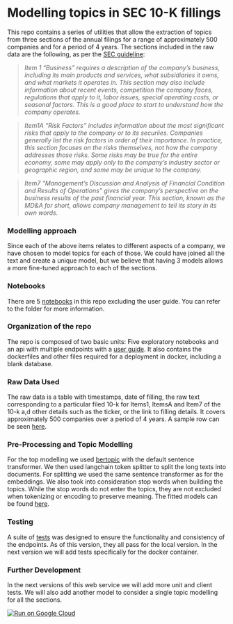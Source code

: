 # Modelling topics in SEC 10-K fillings 

This repo contains a series of utilities that
allow the extraction of topics from three sections of the annual filings for a range of approximately 500 companies and for a period of 4 years.
The sections included in the raw data are the following, as per the [SEC guideline](reada10k.pdf):

> *Item 1
“Business” requires a description of the company’s business, including its main products and services,
> what subsidiaries it owns, and what markets it operates in. This section may also include information about recent events,
> competition the company faces, regulations that apply to it, labor issues, special operating costs,
or seasonal factors. This is a good place to start to understand how the company operates.*

> *Item1A
“Risk Factors” includes information about the most significant risks that apply to the company or to its securiies. 
> Companies generally list the risk factors in order of their importance.
In practice, this section focuses on the risks themselves, not how the company addresses those risks. 
> Some risks may be true for the entire economy, some may apply only to the company’s industry
> sector or geographic region, and some may be unique to the company.*

> *Item7
"Management’s Discussion and Analysis of Financial Condition and Results of Operations” gives the company’s
> perspective on the business results of the past financial year.
> This section, known as the MD&A for short, allows company management to tell its story in its own words.*
> 

### Modelling approach
Since each of the above items relates to different aspects of a company, we have chosen to model topics for each of those.
We could have joined all the text and create a unique model, but we believe that having 3 models allows a more fine-tuned 
approach to each of the sections. 

### Notebooks

There are 5 [notebooks](Notebooks) in this repo excluding the user guide. You can refer to the folder for more information. 

### Organization of the repo
The repo is composed of two basic units: Five exploratory notebooks and an api with multiple endpoints with a [user guide](api/User-Guide.ipynb).
It also contains the dockerfiles and other files required for a deployment in docker, including a blank database.

### Raw Data Used
The raw data is a table with timestamps, date of filling, the raw text corresponding to a particular filed 10-k for Items1, ItemsA and Item7 of the 10-k a,d other details such as
the ticker, or the link to filling details. 
It covers approximately 500 companies over a period of 4 years. A sample row can be seen [here](data_sample.csv).

### Pre-Processing and Topic Modelling
For the top modelling we used [bertopic](https://maartengr.github.io/BERTopic/index.html#quick-start) with the default sentence transformer. We then used langchain token splitter to split the long texts into documents.
For splitting we used the same sentence transformer as for the embeddings. We also took into consideration stop words when building the topics. While the stop words do not enter the topics,
they are not excluded when tokenizing or encoding to preserve meaning. The fitted models can be found [here](topic_models/).


### Testing

A suite of [tests](api/test_routes.py) was designed to ensure the functionality and consistency of the endpoints. As of this version, they all pass for the local version. 
In the next version we will add tests specifically for the docker container.

### Further Development
In the next versions of this web service we will add more unit and client tests. We will also add another model to consider a single topic modelling for all the sections.


[![Run on Google Cloud](https://deploy.cloud.run/button.svg)](https://deploy.cloud.run)